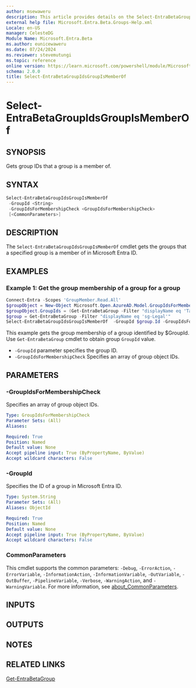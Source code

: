 ```yaml
---
author: msewaweru
description: This article provides details on the Select-EntraBetaGroupIdsGroupIsMemberOf.
external help file: Microsoft.Entra.Beta.Groups-Help.xml
Locale: en-US
manager: CelesteDG
Module Name: Microsoft.Entra.Beta
ms.author: eunicewaweru
ms.date: 07/24/2024
ms.reviewer: stevemutungi
ms.topic: reference
online version: https://learn.microsoft.com/powershell/module/Microsoft.Entra.Beta/Select-EntraBetaGroupIdsGroupIsMemberOf
schema: 2.0.0
title: Select-EntraBetaGroupIdsGroupIsMemberOf
---
```


# Select-EntraBetaGroupIdsGroupIsMemberOf

## SYNOPSIS

Gets group IDs that a group is a member of.

## SYNTAX

```powershell
Select-EntraBetaGroupIdsGroupIsMemberOf
 -GroupId <String>
 -GroupIdsForMembershipCheck <GroupIdsForMembershipCheck>
 [<CommonParameters>]
```

## DESCRIPTION

The `Select-EntraBetaGroupIdsGroupIsMemberOf` cmdlet gets the groups that a specified group is a member of in Microsoft Entra ID.

## EXAMPLES

### Example 1: Get the group membership of a group for a group

```powershell
Connect-Entra -Scopes 'GroupMember.Read.All'
$groupObject = New-Object Microsoft.Open.AzureAD.Model.GroupIdsForMembershipCheck
$groupObject.GroupIds = (Get-EntraBetaGroup -Filter "displayName eq 'Tailspin Toys'").Id
$group = Get-EntraBetaGroup -Filter "displayName eq 'sg-Legal'"
Select-EntraBetaGroupIdsGroupIsMemberOf  -GroupId $group.Id -GroupIdsForMembershipCheck $groupObject
```

This example gets the group membership of a group identified by $GroupId. Use `Get-EntraBetaGroup` cmdlet to obtain group `GroupId` value.

- `-GroupId` parameter specifies the group ID.
- `-GroupIdsForMembershipCheck` Specifies an array of group object IDs.

## PARAMETERS

### -GroupIdsForMembershipCheck

Specifies an array of group object IDs.

```yaml
Type: GroupIdsForMembershipCheck
Parameter Sets: (All)
Aliases:

Required: True
Position: Named
Default value: None
Accept pipeline input: True (ByPropertyName, ByValue)
Accept wildcard characters: False
```

### -GroupId

Specifies the ID of a group in Microsoft Entra ID.

```yaml
Type: System.String
Parameter Sets: (All)
Aliases: ObjectId

Required: True
Position: Named
Default value: None
Accept pipeline input: True (ByPropertyName, ByValue)
Accept wildcard characters: False
```

### CommonParameters

This cmdlet supports the common parameters: `-Debug`, `-ErrorAction`, `-ErrorVariable`, `-InformationAction`, `-InformationVariable`, `-OutVariable`, `-OutBuffer`, `-PipelineVariable`, `-Verbose`, `-WarningAction`, and `-WarningVariable`. For more information, see [about_CommonParameters](https://go.microsoft.com/fwlink/?LinkID=113216).

## INPUTS

## OUTPUTS

## NOTES

## RELATED LINKS

[Get-EntraBetaGroup](Get-EntraBetaGroup.md)
